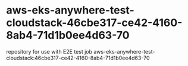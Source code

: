 # aws-eks-anywhere-test-cloudstack-46cbe317-ce42-4160-8ab4-71d1b0ee4d63-70
repository for use with E2E test job aws-eks-anywhere-test-cloudstack:46cbe317-ce42-4160-8ab4-71d1b0ee4d63-70
